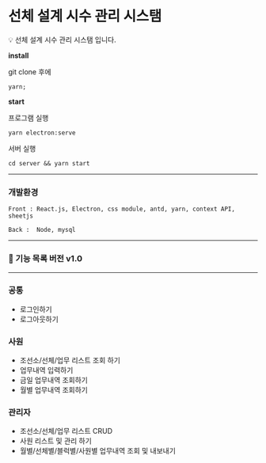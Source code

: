 # 선체 설계 시수 관리 시스탬

<aside>
💡 선체 설계 시수 관리 시스탬 입니다.

</aside>

**install**

git clone 후에

```tsx
yarn;
```

**start**

프로그램 실행

```tsx
yarn electron:serve
```

서버 실행

```tsx
cd server && yarn start
```

---

### 개발환경

```tsx
Front : React.js, Electron, css module, antd, yarn, context API, sheetjs

Back :  Node, mysql
```

---

### 🚀 기능 목록 버전 v1.0

---

### 공통

- 로그인하기
- 로그아웃하기

### 사원

- 조선소/선체/업무 리스트 조회 하기
- 업무내역 입력하기
- 금일 업무내역 조회하기
- 월별 업무내역 조회하기

### 관리자

- 조선소/선체/업무 리스트 CRUD
- 사원 리스트 및 관리 하기
- 월별/선체별/블럭별/사원별 업무내역 조회 및 내보내기
